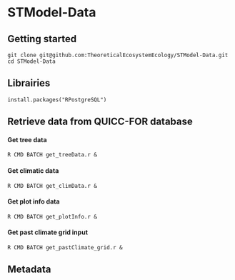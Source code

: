 STModel-Data
============

## Getting started

	git clone git@github.com:TheoreticalEcosystemEcology/STModel-Data.git
	cd STModel-Data

## Librairies

	install.packages("RPostgreSQL")

## Retrieve data from QUICC-FOR database

#### Get tree data

	R CMD BATCH get_treeData.r &

#### Get climatic data

	R CMD BATCH get_climData.r &

#### Get plot info data

	R CMD BATCH get_plotInfo.r &

#### Get past climate grid input

	R CMD BATCH get_pastClimate_grid.r &

## Metadata
